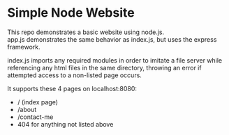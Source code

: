 # Simple Node Website

This repo demonstrates a basic website using node.js.  
app.js demonstrates the same behavior as index.js, but uses the express framework.

index.js imports any required modules in order to imitate a file server while referencing any html files in the same directory, throwing an error if attempted access to a non-listed page occurs.

It supports these 4 pages on localhost:8080:

* / (index page)
* /about
* /contact-me
* 404 for anything not listed above
